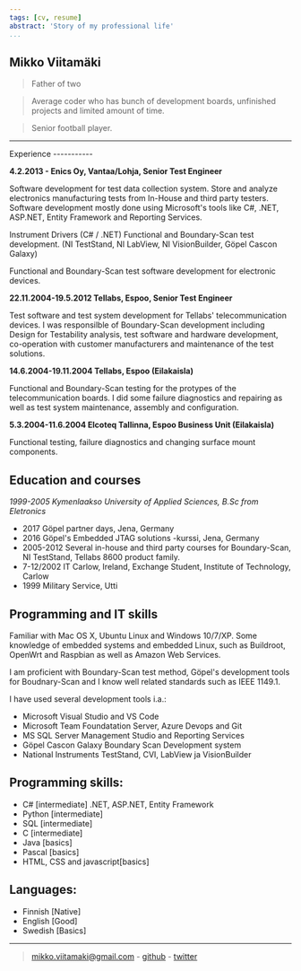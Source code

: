 ```yaml
---
tags: [cv, resume]
abstract: 'Story of my professional life'
...
```


<div id="container">
<div id="name">

Mikko Viitamäki
----

>Father of two

>Average coder who has bunch of development boards, unfinished projects and limited amount of time.

>Senior football player.

----
</div>

<div id="experience">
Experience
-----------

**4.2.2013 - Enics Oy, Vantaa/Lohja, Senior Test Engineer**

Software development for test data collection system. Store and analyze
electronics manufacturing tests from In-House and third party testers.
Software development mostly done using Microsoft\'s tools like C\#,
.NET, ASP.NET, Entity Framework and Reporting Services.

Instrument Drivers (C\# / .NET) Functional and Boundary-Scan test
development. (NI TestStand, NI LabView, NI VisionBuilder, Göpel Cascon
Galaxy)

Functional and Boundary-Scan test software development for electronic
devices.

**22.11.2004-19.5.2012 Tellabs, Espoo, Senior Test Engineer**

Test software and test system development for Tellabs\'
telecommunication devices. I was responsilble of Boundary-Scan
development including Design for Testability analysis, test software and
hardware development, co-operation with customer manufacturers and
maintenance of the test solutions.

**14.6.2004-19.11.2004 Tellabs, Espoo (Eilakaisla)**

Functional and Boundary-Scan testing for the protypes of the
telecommunication boards. I did some failure diagnostics and repairing
as well as test system maintenance, assembly and configuration.

**5.3.2004-11.6.2004 Elcoteq Tallinna, Espoo Business Unit (Eilakaisla)**

Functional testing, failure diagnostics and changing surface mount
components.

</div>
<div id="education">

Education and courses
-----------------------

*1999-2005 Kymenlaakso University of Applied Sciences, B.Sc from
Eletronics*

-   2017 Göpel partner days, Jena, Germany
-   2016 Göpel\'s Embedded JTAG solutions -kurssi, Jena, Germany
-   2005-2012 Several in-house and third party courses for
    Boundary-Scan, NI TestStand, Tellabs 8600 product family.
-   7-12/2002 IT Carlow, Ireland, Exchange Student, Institute of
    Technology, Carlow
-   1999 Military Service, Utti

</div>
<div id="tools">

Programming and IT skills
-------------------------------

Familiar with Mac OS X, Ubuntu Linux and Windows 10/7/XP. Some knowledge of
embedded systems and embedded Linux, such as Buildroot, OpenWrt and Raspbian as
well as Amazon Web Services.

I am proficient with Boundary-Scan test method, Göpel\'s development
tools for Boudnary-Scan and I know well related standards such as
IEEE 1149.1.

I have used several development tools i.a.:

-   Microsoft Visual Studio and VS Code
-   Microsoft Team Foundatation Server, Azure Devops and Git
-   MS SQL Server Management Studio and Reporting Services
-   Göpel Cascon Galaxy Boundary Scan Development system
-   National Instruments TestStand, CVI, LabView ja VisionBuilder

Programming skills:
--------------------

-   C\# \[intermediate\] .NET, ASP.NET, Entity Framework
-   Python \[intermediate\]
-   SQL \[intermediate\]
-   C \[intermediate\]
-   Java \[basics\]
-   Pascal \[basics\]
-   HTML, CSS and javascript\[basics\]
</div>


Languages:
-------------
- Finnish \[Native\]
- English \[Good\]
- Swedish \[Basics\]

----

> [mikko.viitamaki@gmail.com](mailto:mikko.viitamaki@gmail.com) - [github](https://github.com/frogshead) - [twitter](https://twitter.com/freezing_point)
</div>
